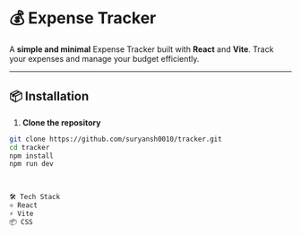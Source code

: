 # 💰 Expense Tracker
 
A **simple and minimal** Expense Tracker built with **React** and **Vite**. Track your expenses and manage your budget efficiently.

---

## 📦 Installation 
   

1. **Clone the repository**  
```bash
git clone https://github.com/suryansh0010/tracker.git
cd tracker
npm install
npm run dev

  
 
🛠️ Tech Stack
⚛️ React
⚡ Vite
📦 CSS
